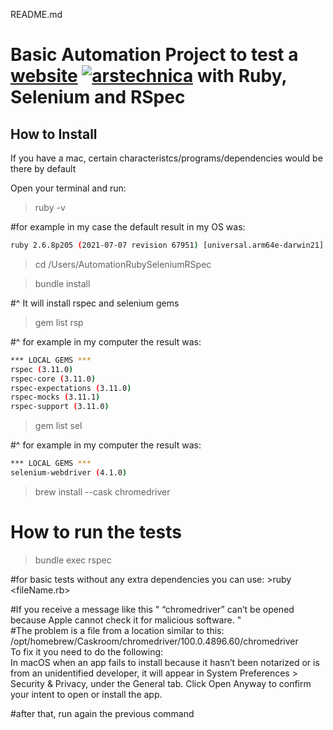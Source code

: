 README.md
# Basic Automation Project to test a [website](https://arstechnica.com/) [![arstechnica](https://cdn.arstechnica.net/favicon.ico)](https://arstechnica.com/) with Ruby, Selenium and RSpec

## How to Install
If you have a mac, certain characteristcs/programs/dependencies would be there by default

Open your terminal and run:

> ruby -v  

#for example in my case the default result in my OS was:  
```sh
ruby 2.6.8p205 (2021-07-07 revision 67951) [universal.arm64e-darwin21]
```


> cd /Users</yourUser></yourProjectLocation>/AutomationRubySeleniumRSpec

> bundle install  

#^ It will install rspec and selenium gems


> gem list rsp  

#^ for example in my computer the result was:  
```sh
*** LOCAL GEMS ***  
rspec (3.11.0)  
rspec-core (3.11.0)  
rspec-expectations (3.11.0)  
rspec-mocks (3.11.1)  
rspec-support (3.11.0)  
```


> gem list sel  

#^ for example in my computer the result was:
```sh
*** LOCAL GEMS ***  
selenium-webdriver (4.1.0)  
```

> brew install --cask chromedriver

# How to run the tests
> bundle exec rspec  

#for basic tests without any extra dependencies you can use: >ruby <fileName.rb>

#If you receive a message like this " “chromedriver” can’t be opened because Apple cannot check it for malicious software. "  
#The problem is a file from a location similar to this: /opt/homebrew/Caskroom/chromedriver/100.0.4896.60/chromedriver  
To fix it you need to do the following:  
In macOS when an app fails to install because it hasn’t been notarized or is from an unidentified developer, it will appear in System Preferences > Security & Privacy, under the General tab. Click Open Anyway to confirm your intent to open or install the app.    

#after that, run again the previous command





